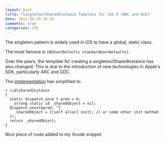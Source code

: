 ```yaml
---
layout: post
title: "Singleton/SharedInstance Template for iOS 5 (ARC and GCD)"
date: 2012-09-29 19:35
comments: true
categories: iOS
---
```


The singleton pattern is widely used in iOS to have a global, static class. 

The most famous is `[NSUserDefaults standardUserDefaults]`. 

Over the years, the template for creating a singleton/SharedInstance has also changed. This is due to the introduction of new technologies in Apple's SDK, particularly ARC and GDC.

<!-- more -->

The [implementation](http://lukeredpath.co.uk/blog/a-note-on-objective-c-singletons.html) has simplified to:

``` objc
+ (id)sharedInstance
{
  static dispatch_once_t pred = 0;
  __strong static id _sharedObject = nil;
  dispatch_once(&pred, ^{
    _sharedObject = [[self alloc] init]; // or some other init method
  });
  return _sharedObject;
}
```

Nice piece of code added to my Xcode snippet.